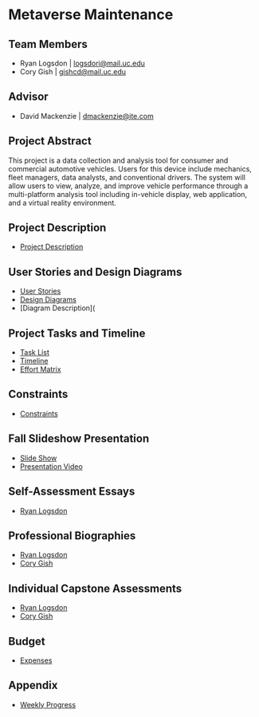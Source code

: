 # Metaverse Maintenance

## Team Members
- Ryan Logsdon | logsdori@mail.uc.edu
- Cory Gish | gishcd@mail.uc.edu

## Advisor

- David Mackenzie | dmackenzie@ite.com

## Project Abstract
This project is a data collection and analysis tool for consumer and commercial automotive vehicles. Users for this device include mechanics, fleet managers, data analysts, and conventional drivers.  The system will allow users to view, analyze, and improve vehicle performance through a multi-platform analysis tool including in-vehicle display, web application, and a virtual reality environment. 

## Project Description
- [Project Description](https://github.com/rlogsdon7/Metaverse-Maintenance/blob/main/Homework%20Essays/Project-Description.md)

## User Stories and Design Diagrams
- [User Stories](https://github.com/rlogsdon7/Metaverse-Maintenance/blob/main/Homework%20Essays/Design%20Diagrams%20%26%20User%20Stories/User%20Stories.md)
- [Design Diagrams](https://github.com/rlogsdon7/Metaverse-Maintenance/blob/main/Homework%20Essays/Design%20Diagrams%20%26%20User%20Stories/Design%20Diagrams.png)
- [Diagram Description](

## Project Tasks and Timeline
- [Task List](https://github.com/rlogsdon7/Metaverse-Maintenance/blob/main/Homework%20Essays/Tasklist.md)
- [Timeline](https://github.com/rlogsdon7/Metaverse-Maintenance/blob/main/Homework%20Essays/Timeline.md)
- [Effort Matrix](https://github.com/rlogsdon7/Metaverse-Maintenance/blob/main/Homework%20Essays/EffortMatrix.md)

## Constraints
- [Constraints](https://github.com/rlogsdon7/Metaverse-Maintenance/blob/main/Homework%20Essays/Constraints.md)

## Fall Slideshow Presentation
- [Slide Show](https://github.com/rlogsdon7/Metaverse-Maintenance/blob/main/Homework%20Essays/Fall%20Slideshow%20Presentation.pdf)
- [Presentation Video](https://www.youtube.com/watch?v=u_M7c60Bc74)

## Self-Assessment Essays
- [Ryan Logsdon](https://github.com/rlogsdon7/Metaverse-Maintenance/blob/main/Homework%20Essays/Self%20Assessment%20Essay_Ryan%20Logsdon.pdf)

## Professional Biographies
- [Ryan Logsdon](https://github.com/rlogsdon7/Metaverse-Maintenance/blob/main/Homework%20Essays/Ryan%20Logsdon%20-%20Professional%20Biography.docx)
- [Cory Gish](https://github.com/rlogsdon7/Metaverse-Maintenance/blob/main/Homework%20Essays/Cory%20Gish%20-%20Professional%20Biography.docx)

## Individual Capstone Assessments
- [Ryan Logsdon](https://github.com/rlogsdon7/Metaverse-Maintenance/blob/main/Homework%20Essays/Individual%20Capstone%20Assessment%20--%20Ryan%20Logsdon.docx)
- [Cory Gish](https://github.com/rlogsdon7/Metaverse-Maintenance/blob/main/Homework%20Essays/Individual%20Capstone%20Assignment%20--%20Cory%20Gish.docx)

## Budget  
- [Expenses](https://github.com/rlogsdon7/Metaverse-Maintenance/blob/main/Homework%20Essays/budget.md)

## Appendix
- [Weekly Progress](https://github.com/rlogsdon7/Metaverse-Maintenance/blob/main/Homework%20Essays/Project-Updates.md)

